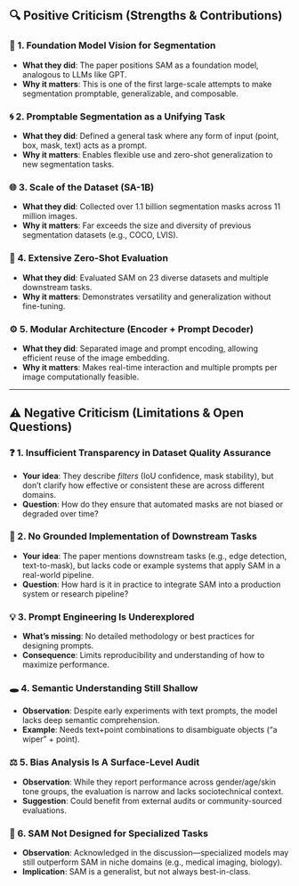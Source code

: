## 🔍 Positive Criticism (Strengths & Contributions)

### 🧱 1. **Foundation Model Vision for Segmentation**
- **What they did**: The paper positions SAM as a foundation model, analogous to LLMs like GPT.
- **Why it matters**: This is one of the first large-scale attempts to make segmentation promptable, generalizable, and composable.

### 🌀 2. **Promptable Segmentation as a Unifying Task**
- **What they did**: Defined a general task where any form of input (point, box, mask, text) acts as a prompt.
- **Why it matters**: Enables flexible use and zero-shot generalization to new segmentation tasks.

### 🌐 3. **Scale of the Dataset (SA-1B)**
- **What they did**: Collected over 1.1 billion segmentation masks across 11 million images.
- **Why it matters**: Far exceeds the size and diversity of previous segmentation datasets (e.g., COCO, LVIS).

### 🧪 4. **Extensive Zero-Shot Evaluation**
- **What they did**: Evaluated SAM on 23 diverse datasets and multiple downstream tasks.
- **Why it matters**: Demonstrates versatility and generalization without fine-tuning.

### ⚙️ 5. **Modular Architecture (Encoder + Prompt Decoder)**
- **What they did**: Separated image and prompt encoding, allowing efficient reuse of the image embedding.
- **Why it matters**: Makes real-time interaction and multiple prompts per image computationally feasible.

---

## ⚠️ Negative Criticism (Limitations & Open Questions)

### ❓ 1. **Insufficient Transparency in Dataset Quality Assurance**
- **Your idea**: They describe *filters* (IoU confidence, mask stability), but don’t clarify how effective or consistent these are across different domains.
- **Question**: How do they ensure that automated masks are not biased or degraded over time?

### 🧪 2. **No Grounded Implementation of Downstream Tasks**
- **Your idea**: The paper mentions downstream tasks (e.g., edge detection, text-to-mask), but lacks code or example systems that apply SAM in a real-world pipeline.
- **Question**: How hard is it in practice to integrate SAM into a production system or research pipeline?

### 💡 3. **Prompt Engineering Is Underexplored**
- **What’s missing**: No detailed methodology or best practices for designing prompts.
- **Consequence**: Limits reproducibility and understanding of how to maximize performance.

### 🕳 4. **Semantic Understanding Still Shallow**
- **Observation**: Despite early experiments with text prompts, the model lacks deep semantic comprehension.
- **Example**: Needs text+point combinations to disambiguate objects (“a wiper” + point).

### ⚖️ 5. **Bias Analysis Is A Surface-Level Audit**
- **Observation**: While they report performance across gender/age/skin tone groups, the evaluation is narrow and lacks sociotechnical context.
- **Suggestion**: Could benefit from external audits or community-sourced evaluations.

### 🧩 6. **SAM Not Designed for Specialized Tasks**
- **Observation**: Acknowledged in the discussion—specialized models may still outperform SAM in niche domains (e.g., medical imaging, biology).
- **Implication**: SAM is a generalist, but not always best-in-class.
